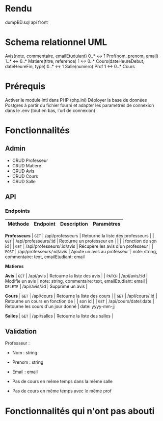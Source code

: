 # Rendu
dumpBD.sql
api
front

# Schema relationnel UML
Avis(note, commentaire, emailEtuduiant) 0..* <-> 1 Prof(nom, prenom, email) 1..* <-> 0..* Matiere(titre, reference) 1 <-> 0..* Cours(dateHeureDebut, dateHeureFin, type) 0..* <-> 1 Salle(numero)
Prof 1 <-> 0..* Cours

# Prérequis
Activer le module intl dans PHP (php.ini)
Déployer la base de données Postgres à partir du fichier fourni et adapter les paramètres de connexion dans le .env (tout en bas, l'url de connexion)

# Fonctionnalités

## Admin
- CRUD Professeur
- CRUD Matiere
- CRUD Avis
- CRUD Cours
- CRUD Salle

## API
### Endpoints
| Méthode  | Endpoint                  | Description                        | Paramètres 
|----------|---------------------------|------------------------------------|------------
**Professeurs**
| `GET`    | /api/professeurs          | Retourne la liste des professeurs  |
| `GET`    | /api/professeurs/:id      | Retourne un professeur en          |
|          |                           | fonction de son id                 |
| `GET`    | /api/professeurs/:id/avis | Récupère les avis d'un professeur  | 
| `POST`   | /api/professeurs/:id/avis | Ajoute un avis au professeur       | note: string, commentaire: text, emailEtudiant: email
 
**Matieres** 

**Avis** 
| `GET`    | /api/avis                 | Retourne la liste des avis         |
| `PATCH`  | /api/avis/:id             | Modifie un avis                    | note: string, commentaire: text, emailEtudiant: email
| `DELETE` | /api/avis/:id             | Supprime un avis                   |

**Cours**
| `GET`    | /api/cours                | Retourne la liste des cours        |
| `GET`    | /api/cours/:id            | Retourne un cours en fonction de   |
                                       | son id                             |
| `GET`    | /api/cours/date/:date     | Retourne les cours d'un jour donné | date: yyyy-mm-jj

**Salles**
| `GET`    | /api/salles               | Retourne la liste des salles       |

## Validation
Professeur :
- Nom : string
- Prenom : string
- Email : email

- Pas de cours en même temps dans la même salle
- Pas de cours en même temps avec le même prof

# Fonctionnalités qui n'ont pas abouti
